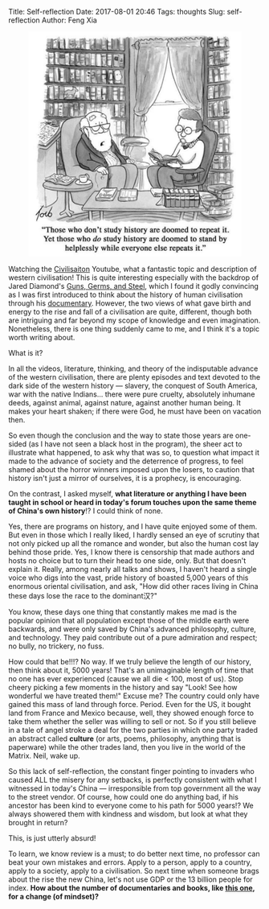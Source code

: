 Title: Self-reflection
Date: 2017-08-01 20:46
Tags: thoughts
Slug: self-reflection
Author: Feng Xia


<figure class="col l6 m6 s12">
  <img src="/images/history.jpg"/>
</figure>

Watching the [Civilisaiton][1] Youtube, what a fantastic topic and
description of western civilisation! This is quite interesting
especially with the backdrop of Jared
Diamond's [Guns, Germs, and Steel][3], which I found it godly
convincing as I was first introduced to think about the history of
human civilisation through his [documentary][4].
However, the two views of what gave birth and energy to the rise and
fall of a civilisation are quite, different, though both are
intriguing and far beyond my scope of knowledge and even
imagination. Nonetheless, there is one thing suddenly came to me, and
I think it's a topic worth writing about.

[1]: https://www.youtube.com/watch?v=wR6SFLhD32Q&list=PLJA4Jys7jT0LR-Ze9Joi2OHsC6_BbY-Hp
[3]: https://www.wikiwand.com/en/Guns,_Germs,_and_Steel
[4]: https://www.youtube.com/watch?v=i885hopsw6E


What is it?

In all the videos, literature, thinking, and theory of the
indisputable advance of the western civilisation, there are plenty
episodes and text devoted to the dark side of the western history
&mdash; slavery, the conquest of South America, war with the native
Indians... there were pure cruelty, absolutely inhumane deeds, against
animal, against nature, against another human being. It makes your
heart shaken; if there were God, he must have been on vacation then.

So even though the conclusion and the way to state those years are
one-sided (as I have not seen a black host in the program), the sheer
act to illustrate  what happened, to ask why that was so, to question what
impact it made to the advance of society and the deterrence of
progress, to feel shamed about the horror winners imposed upon the
losers, to caution that history isn't just a mirror of ourselves, it
is a prophecy, is encouraging.

On the contrast, I asked myself, **what literature or anything I
have been taught in school or heard in today's forum touches upon the
same theme of China's own history**!? I could think of none. 

Yes, there are programs on history, and I have quite enjoyed some of
them. But even in those which I really liked, I hardly sensed an eye
of scrutiny that not only picked up all the romance and wonder, but
also the human cost lay behind those pride. Yes, I know there is
censorship that made authors and hosts no choice but to turn their
head to one side, only. But that doesn't explain it. Really, among
nearly all talks and shows, I haven't heard a single voice who digs
into the vast, pride history of boasted 5,000 years of this enormous
oriental civilisation, and ask, "How did other races living in China
these days lose the race to the dominant汉?"

You know, these days one thing that constantly makes me mad is the
popular opinion that all population except those of the middle earth
were backwards, and were only saved by China's advanced philosophy,
culture, and technology. They paid contribute out of a pure admiration
and respect; no bully, no trickery, no fuss.

How could that be!!!? No way. If we truly believe the length of our
history, then think about it, 5000 years! That's an unimaginable
length of time that no one has ever experienced (cause we all die <
100, most of us). Stop cheery picking a few moments in the history and
say "Look! See how wonderful we have treated them!" Excuse me? The
country could only have gained this mass of land through
force. Period. Even for the US, it bought land from France and Mexico
because, well, they showed enough force to take them whether the
seller was willing to sell or not. So if you still believe in a tale
of angel stroke a deal for the two parties in which one party traded
an abstract called **culture** (or arts, poems, philosophy, anything
that is paperware) while the other trades land, then you live in the
world of the Matrix. Neil, wake up.

So this lack of self-reflection, the constant finger pointing to
invaders who caused ALL the misery for any setbacks, is perfectly
consistent with what I witnessed in today's China &mdash;
irresponsible from top government all the way to the street vendor.
<span class="myhighlight">Of course, how could one do anything bad, if
his ancestor has been kind to everyone come to his path for 5000
years!?</span> We always showered them with kindness and wisdom, but
look at what they brought in return?

This, is just utterly absurd!

To learn, we know review is a must; to do better next time, no
professor can beat your own mistakes and errors. Apply to a person,
apply to a country, apply to a society, apply to a civilisation.
So next time when someone brags about the rise the new China, let's
not use GDP or the 13 billion people for index. **How about the number of
documentaries and books, like [this one][2], for a change (of mindset)?**

[2]: https://www.amazon.com/Civilisation-Complete-Kenneth-Clark/dp/B000F0UUKA
